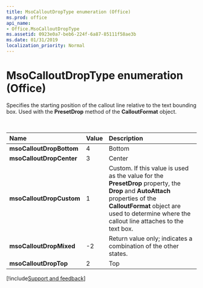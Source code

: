 ```yaml
---
title: MsoCalloutDropType enumeration (Office)
ms.prod: office
api_name:
- Office.MsoCalloutDropType
ms.assetid: 0923e0a7-beb6-224f-6a87-85111f58ae3b
ms.date: 01/31/2019
localization_priority: Normal
---
```



# MsoCalloutDropType enumeration (Office)

Specifies the starting position of the callout line relative to the text bounding box. Used with the **PresetDrop** method of the **CalloutFormat** object.

<br/>

|Name|Value|Description|
|:-----|:-----|:-----|
|**msoCalloutDropBottom**|4|Bottom|
|**msoCalloutDropCenter**|3|Center|
|**msoCalloutDropCustom**|1|Custom. If this value is used as the value for the **PresetDrop** property, the **Drop** and **AutoAttach** properties of the **CalloutFormat** object are used to determine where the callout line attaches to the text box.|
|**msoCalloutDropMixed**|-2|Return value only; indicates a combination of the other states. |
|**msoCalloutDropTop**|2|Top|

[!include[Support and feedback](~/includes/feedback-boilerplate.md)]
